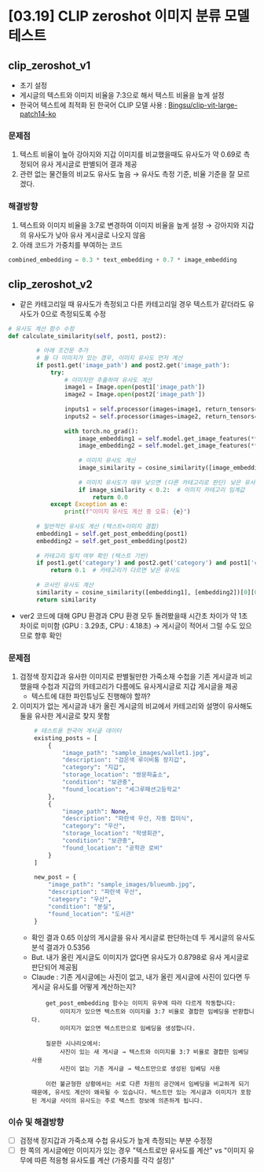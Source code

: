 # [03.19] CLIP zeroshot 이미지 분류 모델 테스트

## clip_zeroshot_v1
- 초기 설정
- 게시글의 텍스트와 이미지 비율을 7:3으로 해서 텍스트 비율을 높게 설정
- 한국어 텍스트에 최적화 된 한국어 CLIP 모델 사용 : [Bingsu/clip-vit-large-patch14-ko](https://huggingface.co/Bingsu/clip-vit-large-patch14-ko)

### 문제점
1. 텍스트 비율이 높아 강아지와 지갑 이미지를 비교했을때도 유사도가 약 0.69로 측정되어 유사 게시글로 판별되어 결과 제공
2. 관련 없는 물건들의 비교도 유사도 높음 → 유사도 측정 기준, 비율 기준을 잘 모르겠다.

### 해결방향
1. 텍스트와 이미지 비율을 3:7로 변경하여 이미지 비율을 높게 설정 → 강아지와 지갑의 유사도가 낮아 유사 게시글로 나오지 않음
2. 아래 코드가 가중치를 부여하는 코드
```python
combined_embedding = 0.3 * text_embedding + 0.7 * image_embedding
```

## clip_zeroshot_v2
- 같은 카테고리일 때 유사도가 측정되고 다른 카테고리일 경우 텍스트가 같더라도 유사도가 0으로 측정되도록 수정
```python
# 유사도 계산 함수 수정
def calculate_similarity(self, post1, post2):

        # 아래 조건문 추가
        # 둘 다 이미지가 있는 경우, 이미지 유사도 먼저 계산
        if post1.get('image_path') and post2.get('image_path'):
            try:
                # 이미지만 추출하여 유사도 계산
                image1 = Image.open(post1['image_path'])
                image2 = Image.open(post2['image_path'])
                
                inputs1 = self.processor(images=image1, return_tensors="pt").to(self.device)
                inputs2 = self.processor(images=image2, return_tensors="pt").to(self.device)
                
                with torch.no_grad():
                    image_embedding1 = self.model.get_image_features(**inputs1).cpu().numpy()[0]
                    image_embedding2 = self.model.get_image_features(**inputs2).cpu().numpy()[0]
                    
                    # 이미지 유사도 계산
                    image_similarity = cosine_similarity([image_embedding1], [image_embedding2])[0][0]
                    
                    # 이미지 유사도가 매우 낮으면 (다른 카테고리로 판단) 낮은 유사도 반환
                    if image_similarity < 0.2:  # 이미지 카테고리 임계값
                        return 0.0
            except Exception as e:
                print(f"이미지 유사도 계산 중 오류: {e}")
        
        # 일반적인 유사도 계산 (텍스트+이미지 결합)
        embedding1 = self.get_post_embedding(post1)
        embedding2 = self.get_post_embedding(post2)
        
        # 카테고리 일치 여부 확인 (텍스트 기반)
        if post1.get('category') and post2.get('category') and post1['category'] != post2['category']:
            return 0.1  # 카테고리가 다르면 낮은 유사도
        
        # 코사인 유사도 계산
        similarity = cosine_similarity([embedding1], [embedding2])[0][0]
        return similarity
```
- ver2 코드에 대해 GPU 환경과 CPU 환경 모두 돌려봤을때 시간초 차이가 약 1초 차이로 미미함 (GPU : 3.29초, CPU : 4.18초) → 게시글이 적어서 그럴 수도 있으므로 향후 확인

### 문제점
1. 검정색 장지갑과 유사한 이미지로 판별될만한 가죽소재 수첩을 기존 게시글과 비교했을때 수첩과 지갑의 카테고리가 다름에도 유사게시글로 지갑 게시글을 제공
    - 텍스트에 대한 파인튜닝도 진행해야 할까?
2. 이미지가 없는 게시글과 내가 올린 게시글의 비교에서 카테고리와 설명이 유사해도 둘을 유사한 게시글로 찾지 못함
    ```python
        # 테스트용 한국어 게시글 데이터
        existing_posts = [
            {
                "image_path": "sample_images/wallet1.jpg",
                "description": "검은색 루이비통 장지갑",
                "category": "지갑",
                "storage_location": "쌍문파출소",
                "condition": "보관중",
                "found_location": "세그루패션고등학교"
            },
            {
                "image_path": None,
                "description": "파란색 우산, 자동 접이식",
                "category": "우산",
                "storage_location": "학생회관",
                "condition": "보관중",
                "found_location": "공학관 로비"
            }
        ]
        
        new_post = {
            "image_path": "sample_images/blueumb.jpg",
            "description": "파란색 우산",
            "category": "우산",
            "condition": "분실",
            "found_location": "도서관"
        }
    ```
    - 확인 결과 0.65 이상의 게시글을 유사 게시글로 판단하는데 두 게시글의 유사도 분석 결과가 0.5356
    - But. 내가 올린 게시글도 이미지가 없다면 유사도가 0.8798로 유사 게시글로 판단되어 제공됨
    - Claude : 기존 게시글에는 사진이 없고, 내가 올린 게시글에 사진이 있다면 두 게시글 유사도를 어떻게 계산하는지?
        ```
            get_post_embedding 함수는 이미지 유무에 따라 다르게 작동합니다:
                이미지가 있으면 텍스트와 이미지를 3:7 비율로 결합한 임베딩을 반환합니다.
                이미지가 없으면 텍스트만으로 임베딩을 생성합니다.

            질문한 시나리오에서:
                사진이 있는 새 게시글 → 텍스트와 이미지를 3:7 비율로 결합한 임베딩 사용
                사진이 없는 기존 게시글 → 텍스트만으로 생성된 임베딩 사용

            이런 불균형한 상황에서는 서로 다른 차원의 공간에서 임베딩을 비교하게 되기 때문에, 유사도 계산이 왜곡될 수 있습니다. 텍스트만 있는 게시글과 이미지가 포함된 게시글 사이의 유사도는 주로 텍스트 정보에 의존하게 됩니다.
        ```
### 이슈 및 해결방향
- [ ] 검정색 장지갑과 가죽소재 수첩 유사도가 높게 측정되는 부분 수정정
- [ ] 한 쪽의 게시글에만 이미지가 있는 경우 "텍스트로만 유사도를 계산" vs "이미지 유무에 따른 적응형 유사도를 계산 (가중치를 각각 설정)"
